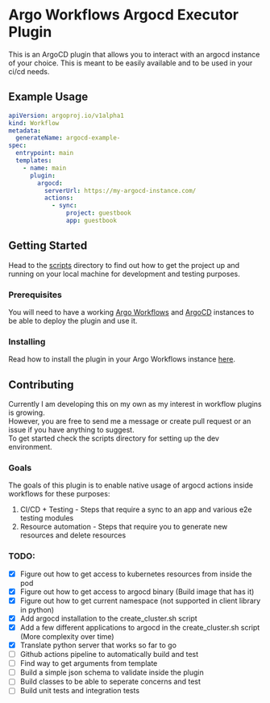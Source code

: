 # Argo Workflows Argocd Executor Plugin

This is an ArgoCD plugin that allows you to interact with an argocd instance of your choice.
This is meant to be easily available and to be used in your ci/cd needs.

## Example Usage

```yaml
apiVersion: argoproj.io/v1alpha1
kind: Workflow
metadata:
  generateName: argocd-example-
spec:
  entrypoint: main
  templates:
    - name: main
      plugin:
        argocd:
          serverUrl: https://my-argocd-instance.com/
          actions:
            - sync:
                project: guestbook
                app: guestbook
```

## Getting Started

Head to the [scripts](scripts/README.md) directory to find out how to get the project up and running on your local machine for development and testing purposes.

### Prerequisites

You will need to have a working [Argo Workflows](https://argoproj.github.io/argo-workflows/) and [ArgoCD](https://argo-cd.readthedocs.io/en/stable/) instances to be able to deploy the plugin and use it.

### Installing

Read how to install the plugin in your Argo Workflows instance [here](out/README.md).

## Contributing

Currently I am developing this on my own as my interest in workflow plugins is growing. <br>
However, you are free to send me a message or create pull request or an issue if you have anything to suggest. <br>
To get started check the scripts directory for setting up the dev environment.

### Goals

The goals of this plugin is to enable native usage of argocd actions inside workflows for these purposes:

1. CI/CD + Testing - Steps that require a sync to an app and various e2e testing modules
2. Resource automation - Steps that require you to generate new resources and delete resources

### TODO:

- [x] Figure out how to get access to kubernetes resources from inside the pod
- [x] Figure out how to get access to argocd binary (Build image that has it)
- [x] Figure out how to get current namespace (not supported in client library in python)
- [x] Add argocd installation to the create_cluster.sh script
- [x] Add a few different applications to argocd in the create_cluster.sh script (More complexity over time)
- [x] Translate python server that works so far to go
- [ ] Github actions pipeline to automatically build and test
- [ ] Find way to get arguments from template
- [ ] Build a simple json schema to validate inside the plugin
- [ ] Build classes to be able to seperate concerns and test
- [ ] Build unit tests and integration tests

